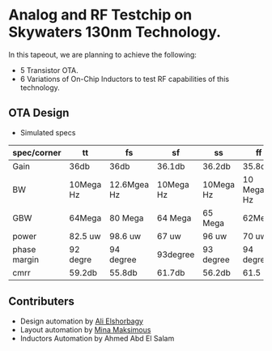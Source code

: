 # Analog and RF Testchip on Skywaters 130nm Technology.

In this tapeout, we are planning to achieve the following:
- 5 Transistor OTA.
- 6 Variations of On-Chip Inductors to test RF capabilities of this technology.


## OTA Design
- Simulated specs

| spec/corner | tt | fs | sf | ss                        | ff |
| ----------- | --- | --- | --- | -----------------------| --- |
| Gain | 36db | 36db | 36.1db | 36.2db                   | 35.8db |
| BW   | 10Mega Hz | 12.6Mgea Hz | 10Mega Hz | 10Mega Hz | 10 Mega Hz |
| GBW  | 64Mega | 80 Mega | 64 Mega | 65 Mega            | 62Mega | 
| power | 82.5 uw | 98.6 uw | 67 uw | 96 uw              | 70 uw |
| phase margin | 92 degre | 94 degree | 93degree | 93 degree | 94 degree |
| cmrr | 59.2db | 55.8db | 61.7db | 56.2db               | 61.5 |


## Contributers
- Design automation by [Ali Elshorbagy](https://github.com/Ali-Elshorbagy)
- Layout automation by [Mina Maksimous](https://github.com/MinaMaksimous)
- Inductors Automation by Ahmed Abd El Salam
